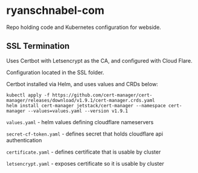 # ryanschnabel-com

Repo holding code and Kubernetes configuration for webside.

## SSL Termination

Uses Certbot with Letsencrypt as the CA, and configured with Cloud Flare. 

Configuration located in the SSL folder. 

Certbot installed via Helm, and uses values and CRDs below:

    kubectl apply -f https://github.com/cert-manager/cert-manager/releases/download/v1.9.1/cert-manager.crds.yaml
    helm install cert-manager jetstack/cert-manager --namespace cert-manager --values=values.yaml --version v1.9.1


`values.yaml` - helm values defining cloudflare nameservers

`secret-cf-token.yaml` - defines secret that holds cloudflare api authentication

`certificate.yaml` - defines certificate that is usable by cluster

`letsencrypt.yaml` - exposes certificate so it is usable by cluster
